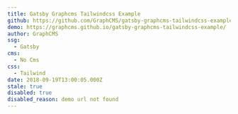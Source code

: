 ```yaml
---
title: Gatsby Graphcms Tailwindcss Example
github: https://github.com/GraphCMS/gatsby-graphcms-tailwindcss-example
demo: https://graphcms.github.io/gatsby-graphcms-tailwindcss-example/
author: GraphCMS
ssg:
  - Gatsby
cms:
  - No Cms
css:
  - Tailwind
date: 2018-09-19T13:00:05.000Z
stale: true
disabled: true
disabled_reason: demo url not found
---
```

